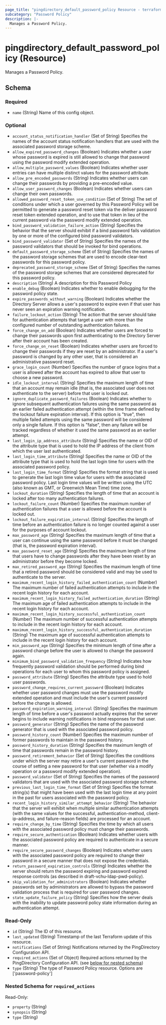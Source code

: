 ```yaml
---
page_title: "pingdirectory_default_password_policy Resource - terraform-provider-pingdirectory"
subcategory: "Password Policy"
description: |-
  Manages a Password Policy.
---
```


# pingdirectory_default_password_policy (Resource)

Manages a Password Policy.



<!-- schema generated by tfplugindocs -->
## Schema

### Required

- `name` (String) Name of this config object.

### Optional

- `account_status_notification_handler` (Set of String) Specifies the names of the account status notification handlers that are used with the associated password storage scheme.
- `allow_expired_password_changes` (Boolean) Indicates whether a user whose password is expired is still allowed to change that password using the password modify extended operation.
- `allow_multiple_password_values` (Boolean) Indicates whether user entries can have multiple distinct values for the password attribute.
- `allow_pre_encoded_passwords` (String) Indicates whether users can change their passwords by providing a pre-encoded value.
- `allow_user_password_changes` (Boolean) Indicates whether users can change their own passwords.
- `allowed_password_reset_token_use_condition` (Set of String) The set of conditions under which a user governed by this Password Policy will be permitted to generate a password reset token via the deliver password reset token extended operation, and to use that token in lieu of the current password via the password modify extended operation.
- `bind_password_validation_failure_action` (String) Specifies the behavior that the server should exhibit if a bind password fails validation by one or more of the configured bind password validators.
- `bind_password_validator` (Set of String) Specifies the names of the password validators that should be invoked for bind operations.
- `default_password_storage_scheme` (Set of String) Specifies the names of the password storage schemes that are used to encode clear-text passwords for this password policy.
- `deprecated_password_storage_scheme` (Set of String) Specifies the names of the password storage schemes that are considered deprecated for this password policy.
- `description` (String) A description for this Password Policy
- `enable_debug` (Boolean) Indicates whether to enable debugging for the password policy state.
- `expire_passwords_without_warning` (Boolean) Indicates whether the Directory Server allows a user's password to expire even if that user has never seen an expiration warning notification.
- `failure_lockout_action` (String) The action that the server should take for authentication attempts that target a user with more than the configured number of outstanding authentication failures.
- `force_change_on_add` (Boolean) Indicates whether users are forced to change their passwords upon first authenticating to the Directory Server after their account has been created.
- `force_change_on_reset` (Boolean) Indicates whether users are forced to change their passwords if they are reset by an administrator. If a user's password is changed by any other user, that is considered an administrative password reset.
- `grace_login_count` (Number) Specifies the number of grace logins that a user is allowed after the account has expired to allow that user to choose a new password.
- `idle_lockout_interval` (String) Specifies the maximum length of time that an account may remain idle (that is, the associated user does not authenticate to the server) before that user is locked out.
- `ignore_duplicate_password_failures` (Boolean) Indicates whether to ignore subsequent authentication failures using the same password as an earlier failed authentication attempt (within the time frame defined by the lockout failure expiration interval). If this option is "true", then multiple failed attempts using the same password will be considered only a single failure. If this option is "false", then any failure will be tracked regardless of whether it used the same password as an earlier attempt.
- `last_login_ip_address_attribute` (String) Specifies the name or OID of the attribute type that is used to hold the IP address of the client from which the user last authenticated.
- `last_login_time_attribute` (String) Specifies the name or OID of the attribute type that is used to hold the last login time for users with the associated password policy.
- `last_login_time_format` (String) Specifies the format string that is used to generate the last login time value for users with the associated password policy. Last login time values will be written using the UTC (also known as GMT, or Greenwich Mean Time) time zone.
- `lockout_duration` (String) Specifies the length of time that an account is locked after too many authentication failures.
- `lockout_failure_count` (Number) Specifies the maximum number of authentication failures that a user is allowed before the account is locked out.
- `lockout_failure_expiration_interval` (String) Specifies the length of time before an authentication failure is no longer counted against a user for the purposes of account lockout.
- `max_password_age` (String) Specifies the maximum length of time that a user can continue using the same password before it must be changed (that is, the password expiration interval).
- `max_password_reset_age` (String) Specifies the maximum length of time that users have to change passwords after they have been reset by an administrator before they become locked.
- `max_retired_password_age` (String) Specifies the maximum length of time that a retired password should be considered valid and may be used to authenticate to the server.
- `maximum_recent_login_history_failed_authentication_count` (Number) The maximum number of failed authentication attempts to include in the recent login history for each account.
- `maximum_recent_login_history_failed_authentication_duration` (String) The maximum age of failed authentication attempts to include in the recent login history for each account.
- `maximum_recent_login_history_successful_authentication_count` (Number) The maximum number of successful authentication attempts to include in the recent login history for each account.
- `maximum_recent_login_history_successful_authentication_duration` (String) The maximum age of successful authentication attempts to include in the recent login history for each account.
- `min_password_age` (String) Specifies the minimum length of time after a password change before the user is allowed to change the password again.
- `minimum_bind_password_validation_frequency` (String) Indicates how frequently password validation should be performed during bind operations for each user to whom this password policy is assigned.
- `password_attribute` (String) Specifies the attribute type used to hold user passwords.
- `password_change_requires_current_password` (Boolean) Indicates whether user password changes must use the password modify extended operation and must include the user's current password before the change is allowed.
- `password_expiration_warning_interval` (String) Specifies the maximum length of time before a user's password actually expires that the server begins to include warning notifications in bind responses for that user.
- `password_generator` (String) Specifies the name of the password generator that is used with the associated password policy.
- `password_history_count` (Number) Specifies the maximum number of former passwords to maintain in the password history.
- `password_history_duration` (String) Specifies the maximum length of time that passwords remain in the password history.
- `password_retirement_behavior` (Set of String) Specifies the conditions under which the server may retire a user's current password in the course of setting a new password for that user (whether via a modify operation or a password modify extended operation).
- `password_validator` (Set of String) Specifies the names of the password validators that are used with the associated password storage scheme.
- `previous_last_login_time_format` (Set of String) Specifies the format string(s) that might have been used with the last login time at any point in the past for users associated with the password policy.
- `recent_login_history_similar_attempt_behavior` (String) The behavior that the server will exhibit when multiple similar authentication attempts (with the same values for the successful, authentication-method, client-ip-address, and failure-reason fields) are processed for an account.
- `require_change_by_time` (String) Specifies the time by which all users with the associated password policy must change their passwords.
- `require_secure_authentication` (Boolean) Indicates whether users with the associated password policy are required to authenticate in a secure manner.
- `require_secure_password_changes` (Boolean) Indicates whether users with the associated password policy are required to change their password in a secure manner that does not expose the credentials.
- `return_password_expiration_controls` (String) Indicates whether the server should return the password expiring and password expired response controls (as described in draft-vchu-ldap-pwd-policy).
- `skip_validation_for_administrators` (Boolean) Indicates whether passwords set by administrators are allowed to bypass the password validation process that is required for user password changes.
- `state_update_failure_policy` (String) Specifies how the server deals with the inability to update password policy state information during an authentication attempt.

### Read-Only

- `id` (String) The ID of this resource.
- `last_updated` (String) Timestamp of the last Terraform update of this resource.
- `notifications` (Set of String) Notifications returned by the PingDirectory Configuration API.
- `required_actions` (Set of Object) Required actions returned by the PingDirectory Configuration API. (see [below for nested schema](#nestedatt--required_actions))
- `type` (String) The type of Password Policy resource. Options are ['password-policy']

<a id="nestedatt--required_actions"></a>
### Nested Schema for `required_actions`

Read-Only:

- `property` (String)
- `synopsis` (String)
- `type` (String)



